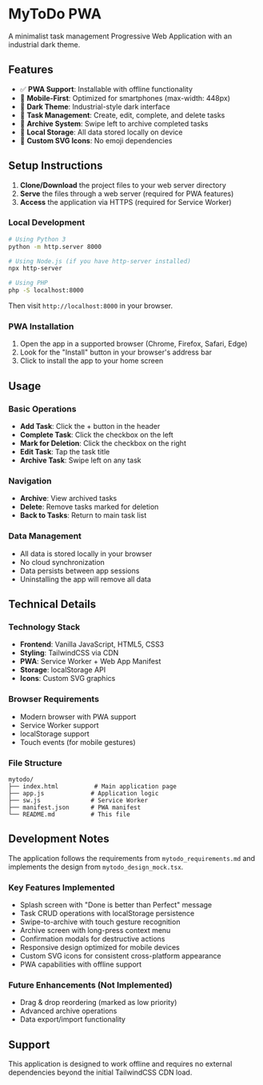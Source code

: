# MyToDo PWA

A minimalist task management Progressive Web Application with an industrial dark theme.

## Features

- ✅ **PWA Support**: Installable with offline functionality
- 📱 **Mobile-First**: Optimized for smartphones (max-width: 448px)
- 🌙 **Dark Theme**: Industrial-style dark interface
- 📝 **Task Management**: Create, edit, complete, and delete tasks
- 📁 **Archive System**: Swipe left to archive completed tasks
- 💾 **Local Storage**: All data stored locally on device
- 🎨 **Custom SVG Icons**: No emoji dependencies

## Setup Instructions

1. **Clone/Download** the project files to your web server directory
2. **Serve** the files through a web server (required for PWA features)
3. **Access** the application via HTTPS (required for Service Worker)

### Local Development

```bash
# Using Python 3
python -m http.server 8000

# Using Node.js (if you have http-server installed)
npx http-server

# Using PHP
php -S localhost:8000
```

Then visit `http://localhost:8000` in your browser.

### PWA Installation

1. Open the app in a supported browser (Chrome, Firefox, Safari, Edge)
2. Look for the "Install" button in your browser's address bar
3. Click to install the app to your home screen

## Usage

### Basic Operations
- **Add Task**: Click the + button in the header
- **Complete Task**: Click the checkbox on the left
- **Mark for Deletion**: Click the checkbox on the right
- **Edit Task**: Tap the task title
- **Archive Task**: Swipe left on any task

### Navigation
- **Archive**: View archived tasks
- **Delete**: Remove tasks marked for deletion
- **Back to Tasks**: Return to main task list

### Data Management
- All data is stored locally in your browser
- No cloud synchronization
- Data persists between app sessions
- Uninstalling the app will remove all data

## Technical Details

### Technology Stack
- **Frontend**: Vanilla JavaScript, HTML5, CSS3
- **Styling**: TailwindCSS via CDN
- **PWA**: Service Worker + Web App Manifest
- **Storage**: localStorage API
- **Icons**: Custom SVG graphics

### Browser Requirements
- Modern browser with PWA support
- Service Worker support
- localStorage support
- Touch events (for mobile gestures)

### File Structure
```
mytodo/
├── index.html          # Main application page
├── app.js             # Application logic
├── sw.js              # Service Worker
├── manifest.json      # PWA manifest
└── README.md          # This file
```

## Development Notes

The application follows the requirements from `mytodo_requirements.md` and implements the design from `mytodo_design_mock.tsx`.

### Key Features Implemented
- Splash screen with "Done is better than Perfect" message
- Task CRUD operations with localStorage persistence
- Swipe-to-archive with touch gesture recognition
- Archive screen with long-press context menu
- Confirmation modals for destructive actions
- Responsive design optimized for mobile devices
- Custom SVG icons for consistent cross-platform appearance
- PWA capabilities with offline support

### Future Enhancements (Not Implemented)
- Drag & drop reordering (marked as low priority)
- Advanced archive operations
- Data export/import functionality

## Support

This application is designed to work offline and requires no external dependencies beyond the initial TailwindCSS CDN load.